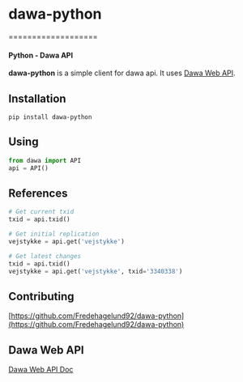 # dawa-python
===================
#### Python - Dawa API

**dawa-python** is a simple client for dawa api. It uses [Dawa Web API](https://dawa.aws.dk/dok/api).

## Installation
```
pip install dawa-python
```

## Using
```python
from dawa import API
api = API()
```

## References
```python
# Get current txid
txid = api.txid()

# Get initial replication
vejstykke = api.get('vejstykke')

# Get latest changes
txid = api.txid()
vejstykke = api.get('vejstykke', txid='3340338')

```



## Contributing
[https://github.com/Fredehagelund92/dawa-python](https://github.com/Fredehagelund92/dawa-python)

## Dawa Web API
[Dawa Web API Doc](https://dawa.aws.dk/dok/api)
